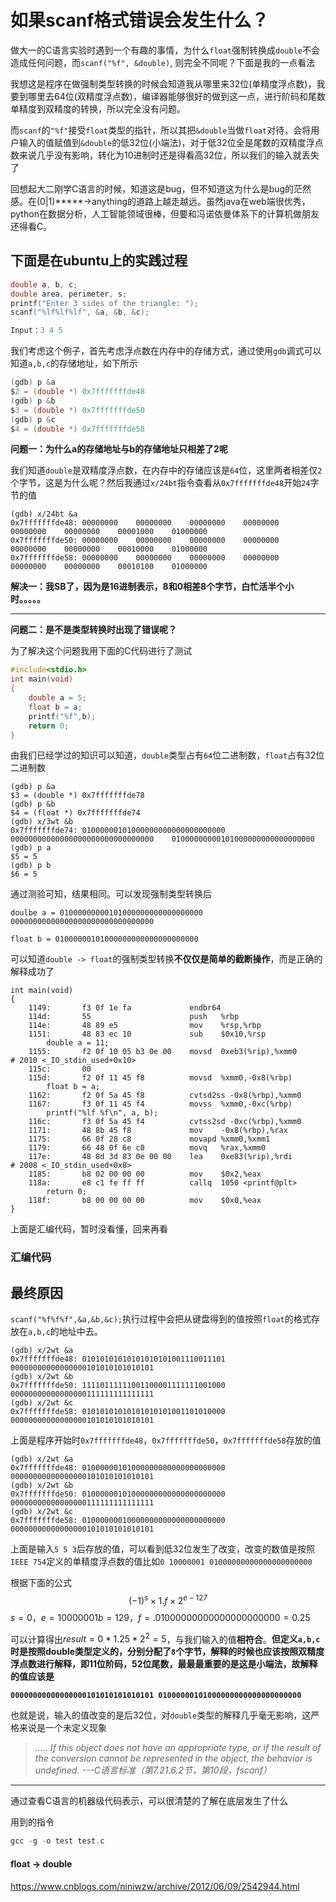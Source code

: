 # 如果**scanf**格式错误会发生什么？

做大一的C语言实验时遇到一个有趣的事情，为什么`float`强制转换成`double`不会造成任何问题，而`scanf("%f", &double)`, 则完全不同呢？下面是我的一点看法

我想这是程序在做强制类型转换的时候会知道我从哪里来32位(单精度浮点数)，我要到哪里去64位(双精度浮点数)，编译器能够很好的做到这一点，进行阶码和尾数单精度到双精度的转换，所以完全没有问题。

而`scanf`的`"%f"`接受`float`类型的指针，所以其把`&double`当做`float`对待，会将用户输入的值赋值到`&double`的低32位(小端法)，对于低32位全是尾数的双精度浮点数来说几乎没有影响，转化为10进制时还是得看高32位，所以我们的输入就丢失了

回想起大二刚学C语言的时候，知道这是bug，但不知道这为什么是bug的茫然感。在(0|1)*****->anything的道路上越走越远。虽然java在web端很优秀，python在数据分析，人工智能领域很棒，但要和冯诺依曼体系下的计算机做朋友还得看C。

## 下面是在**ubuntu**上的实践过程

```c
double a, b, c;
double area, perimeter, s;
printf("Enter 3 sides of the triangle: ");
scanf("%lf%lf%lf", &a, &b, &c);

Input：3 4 5
```

我们考虑这个例子，首先考虑浮点数在内存中的存储方式，通过使用`gdb`调式可以知道`a,b,c`的存储地址，如下所示

```c
(gdb) p &a
$2 = (double *) 0x7fffffffde48
(gdb) p &b
$3 = (double *) 0x7fffffffde50
(gdb) p &c
$4 = (double *) 0x7fffffffde58
```

**问题一：为什么a的存储地址与b的存储地址只相差了2呢**

我们知道`double`是双精度浮点数，在内存中的存储应该是`64`位，这里两者相差仅`2`个字节，这是为什么呢？然后我通过`x/24bt`指令查看从`0x7fffffffde48`开始`24`字节的值

```assembly
(gdb) x/24bt &a
0x7fffffffde48:	00000000	00000000	00000000	00000000	00000000	00000000	00001000	01000000
0x7fffffffde50:	00000000	00000000	00000000	00000000	00000000	00000000	00010000	01000000
0x7fffffffde58:	00000000	00000000	00000000	00000000	00000000	00000000	00010100	01000000
```

**解决一：我SB了，因为是16进制表示，8和0相差8个字节，白忙活半个小时。。。。。**

------

**问题二：是不是类型转换时出现了错误呢？**

为了解决这个问题我用下面的C代码进行了测试

```c
#include<stdio.h>
int main(void)
{
	double a = 5;
	float b = a;
	printf("%f",b);
	return 0;
}
```

由我们已经学过的知识可以知道，`double`类型占有`64`位二进制数，`float`占有32位二进制数

```assembly
(gdb) p &a
$3 = (double *) 0x7fffffffde78
(gdb) p &b
$4 = (float *) 0x7fffffffde74
(gdb) x/3wt &b
0x7fffffffde74:	01000000101000000000000000000000	00000000000000000000000000000000	01000000000101000000000000000000
(gdb) p a
$5 = 5
(gdb) p b
$6 = 5
```

通过测验可知，结果相同。可以发现强制类型转换后

`doulbe a = 01000000000101000000000000000000 00000000000000000000000000000000 `

`float b = 01000000101000000000000000000000`

可以知道`double -> float`的强制类型转换**不仅仅是简单的截断操作**，而是正确的解释成功了

```assembly
int main(void)
{
    1149:       f3 0f 1e fa             endbr64
    114d:       55                      push   %rbp
    114e:       48 89 e5                mov    %rsp,%rbp
    1151:       48 83 ec 10             sub    $0x10,%rsp
        double a = 11;
    1155:       f2 0f 10 05 b3 0e 00    movsd  0xeb3(%rip),%xmm0        # 2010 <_IO_stdin_used+0x10>
    115c:       00 
    115d:       f2 0f 11 45 f8          movsd  %xmm0,-0x8(%rbp)
        float b = a;
    1162:       f2 0f 5a 45 f8          cvtsd2ss -0x8(%rbp),%xmm0
    1167:       f3 0f 11 45 f4          movss  %xmm0,-0xc(%rbp)
        printf("%lf %f\n", a, b);
    116c:       f3 0f 5a 45 f4          cvtss2sd -0xc(%rbp),%xmm0
    1171:       48 8b 45 f8             mov    -0x8(%rbp),%rax
    1175:       66 0f 28 c8             movapd %xmm0,%xmm1
    1179:       66 48 0f 6e c0          movq   %rax,%xmm0
    117e:       48 8d 3d 83 0e 00 00    lea    0xe83(%rip),%rdi        # 2008 <_IO_stdin_used+0x8>
    1185:       b8 02 00 00 00          mov    $0x2,%eax
    118a:       e8 c1 fe ff ff          callq  1050 <printf@plt>
        return 0;
    118f:       b8 00 00 00 00          mov    $0x0,%eax
}

```

上面是汇编代码，暂时没看懂，回来再看

### 汇编代码

## **最终原因**

`scanf("%f%f%f",&a,&b,&c);`执行过程中会把从键盘得到的值按照`float`的格式存放在`a,b,c`的地址中去。

```assembly
(gdb) x/2wt &a
0x7fffffffde48:	01010101010101010101001110011101	00000000000000000101010101010101
(gdb) x/2wt &b
0x7fffffffde50:	11110111111001100001111111001000	00000000000000000111111111111111
(gdb) x/2wt &c
0x7fffffffde58:	01010101010101010101001101010000	00000000000000000101010101010101
```

上面是程序开始时`0x7fffffffde48`，`0x7fffffffde50`，`0x7fffffffde58`存放的值

```assembly
(gdb) x/2wt &a
0x7fffffffde48:	01000000101000000000000000000000	00000000000000000101010101010101
(gdb) x/2wt &b
0x7fffffffde50:	01000000101000000000000000000000	00000000000000000111111111111111
(gdb) x/2wt &c
0x7fffffffde58:	01000000010000000000000000000000	00000000000000000101010101010101

```

上面是输入`5 5 3`后存放的值，可以看到低32位发生了改变，改变的数值是按照`IEEE 754`定义的单精度浮点数的值比如`0 10000001 01000000000000000000000`

根据下面的公式
$$
\left( -1 \right) ^s\times 1.f\times 2^{e-127}
$$
$s=0$，$e=10000001b=129$，$f=.01000000000000000000000=0.25$

可以计算得出$result=0*1.25*2^2=5$，与我们输入的值**相符合**。**但定义`a,b,c`时是按照double类型定义的，分别分配了`8`个字节，解释的时候也应该按照双精度浮点数进行解释，即11位阶码，52位尾数，最最最重要的是这是小端法，故解释的值应该是**

**`00000000000000000101010101010101 01000000101000000000000000000000`**

也就是说，输入的值改变的是后32位，对`double`类型的解释几乎毫无影响，这严格来说是一个未定义现象

> *..... If this object does not have an appropriate type, or if the result of the conversion cannot be represented in the object, the behavior is undefined.																		---C语言标准（第7.21.6.2节，第10段，fscanf）*

-------

通过查看C语言的机器级代码表示，可以很清楚的了解在底层发生了什么

用到的指令

```c
gcc -g -o test test.c
```

#### float -> double

https://www.cnblogs.com/niniwzw/archive/2012/06/09/2542944.html